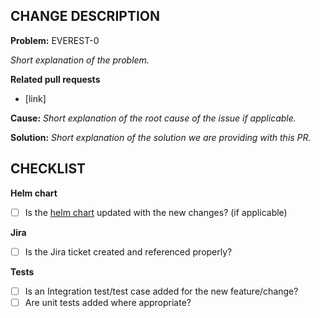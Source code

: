 **CHANGE DESCRIPTION**
---
**Problem:**
EVEREST-0

*Short explanation of the problem.*

**Related pull requests**

- [link]

**Cause:**
*Short explanation of the root cause of the issue if applicable.*

**Solution:**
*Short explanation of the solution we are providing with this PR.*

**CHECKLIST**
---
**Helm chart**
- [ ] Is the [helm chart](https://github.com/percona/percona-helm-charts/tree/main/charts/everest) updated with the new changes? (if applicable)

**Jira**
- [ ] Is the Jira ticket created and referenced properly?

**Tests**
- [ ] Is an Integration test/test case added for the new feature/change?
- [ ] Are unit tests added where appropriate?
